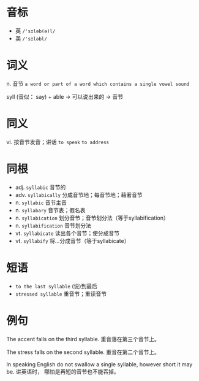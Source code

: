 # 音标

- 英 `/'sɪləb(ə)l/`
- 美 `/'sɪləbl/`

# 词义

n. 音节
`a word or part of a word which contains a single vowel sound`



syll (音似： say) + able → 可以说出来的 → 音节

# 同义

vi. 按音节发音；讲话
`to speak` `to address`

# 同根

- adj. `syllabic` 音节的
- adv. `syllabically` 分成音节地；每音节地；藉著音节
- n. `syllabic` 音节主音
- n. `syllabary` 音节表；假名表
- n. `syllabication` 划分音节；音节划分法（等于syllabification）
- n. `syllabification` 音节划分法
- vt. `syllabicate` 读出各个音节；使分成音节
- vt. `syllabify` 将…分成音节（等于syllabicate）

# 短语

- `to the last syllable` (说)到最后
- `stressed syllable` 重音节；重读音节

# 例句

The accent falls on the third syllable.
重音落在第三个音节上。

The stress falls on the second syllable.
重音在第二个音节上。

In speaking English do not swallow a single syllable, however short it may be.
讲英语时， 哪怕是再短的音节也不能吞掉。


